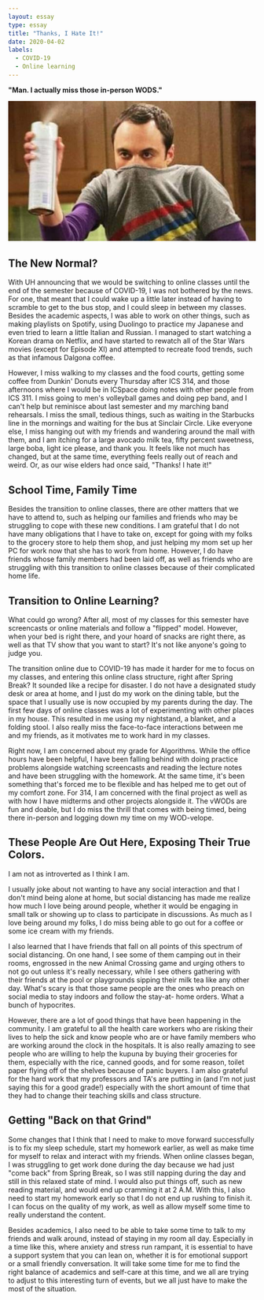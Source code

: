 ```yaml
---
layout: essay
type: essay
title: "Thanks, I Hate It!"
date: 2020-04-02
labels:
  - COVID-19
  - Online learning
---
```


**"Man. I actually miss those in-person WODS."**

<img class="ui medium right floated rounded image" src="/images/r0_22_510_310_w1200_h678_fmax.jpg" length="800" width="1000">

## The New Normal?
With UH announcing that we would be switching to online classes until the end of the semester because of COVID-19, I was not 
bothered by the news. For one, that meant that I could wake up a little later instead of having to scramble to get to the bus 
stop, and I could sleep in between my classes. Besides the academic aspects, I was able to work on other things, such as 
making playlists on Spotify, using Duolingo to practice my Japanese and even tried to learn a little Italian and Russian. I 
managed to start watching a Korean drama on Netflix, and have started to rewatch all of the Star Wars movies (except for 
Episode XI) and attempted to recreate food trends, such as that infamous Dalgona coffee. 

However, I miss walking to my classes and the food courts, getting some coffee from Dunkin' Donuts every Thursday after ICS 
314, and those afternoons where I would be in ICSpace doing notes with other people from ICS 311. I miss going to men's 
volleyball games and doing pep band, and I can't help but reminisce about last semester and my marching band rehearsals. I 
miss the small, tedious things, such as waiting in the Starbucks line in the mornings and waiting for the bus at Sinclair 
Circle. Like everyone else, I miss hanging out with my friends and wandering around the mall with them, and I am itching for a 
large avocado milk tea, fifty percent sweetness, large boba, light ice please, and thank you. It feels like not much has 
changed, but at the same time, everything feels really out of reach and weird. Or, as our wise elders had once said, 
"Thanks! I hate it!"

## School Time, Family Time

Besides the transition to online classes, there are other matters that we have to attend to, such as helping our families and 
friends who may be struggling to cope with these new conditions. I am grateful that I do not have many obligations that I have 
to take on, except for going with my folks to the grocery store to help them shop, and just helping my mom set up her PC for 
work now that she has to work from home. However, I do have friends whose family members had been laid off, as well as friends 
who are struggling with this transition to online classes because of their complicated home life.

## Transition to Online Learning?

What could go wrong? After all, most of my classes for this semester have screencasts or online materials and follow a 
"flipped" model. However, when your bed is right there, and your hoard of snacks are right there, as well as that TV show that 
you want to start? It's not like anyone's going to judge you. 

The transition online due to COVID-19 has made it harder for me to focus on my classes, and entering this online class 
structure, right after Spring Break? It sounded like a recipe for disaster. I do not have a designated study desk or area at 
home, and I just do my work on the dining table, but the space that I usually use is now occupied by my parents during the 
day. The first few days of online classes was a lot of experimenting with other places in my house. This resulted in me using 
my nightstand, a blanket, and a folding stool. I also really miss the face-to-face interactions between me and my friends, as 
it motivates me to work hard in my classes. 

Right now, I am concerned about my grade for Algorithms. While the office hours have been helpful, I have been falling behind 
with doing practice problems alongside watching screencasts and reading the lecture notes and have been struggling with the 
homework. At the same time, it's been something that's forced me to be flexible and has helped me to get out of my comfort 
zone. For 314, I am concerned with the final project as well as with how I have midterms and other projects alongside it. The 
vWODs are fun and doable, but I do miss the thrill that comes with being 
timed, being there in-person and logging down my time on my WOD-velope. 

## These People Are Out Here, Exposing Their True Colors.
I am not as introverted as I think I am.

I usually joke about not wanting to have any social interaction and that I don't mind being alone at home, but social 
distancing has made me realize how much I love being around people, whether it would be engaging in small talk or showing up 
to class to participate in discussions. As much as I love being around my folks, I do miss being able to go out for a coffee 
or some ice cream with my friends. 

I also learned that I have friends that fall on all points of this spectrum of social distancing. On one hand, I see some of 
them camping out in their rooms, engrossed in the new Animal Crossing game and urging others to not go out unless it's really 
necessary, while I see others gathering with their friends at the pool or playgrounds sipping their milk tea like any other 
day. What's scary is that those same people are the ones who preach on social media to stay indoors and follow the stay-at-
home orders. What a bunch of hypocrites.

However, there are a lot of good things that have been happening in the community. I am grateful to all the health care 
workers who are risking their lives to help the sick and know people who are or have family members who are working around the 
clock in the hospitals. It is also really amazing to see people who are willing to help the kupuna by buying their groceries 
for them, especially with the rice, canned goods, and for some reason, toilet paper flying off of the shelves because of panic 
buyers. I am also grateful for the hard work that my professors and TA's are putting in (and I'm not just saying this for a 
good grade!) especially with the short amount of time that they had to change their teaching skills and class structure. 

## Getting "Back on that Grind"

Some changes that I think that I need to make to move forward successfully is to fix my sleep schedule, start my homework 
earlier, as well as make time for myself to relax and interact with my friends. When online classes began, I was struggling to 
get work done during the day because we had just "come back" from Spring Break, so I was still napping during the day and 
still in this relaxed state of mind. I would also put things off, such as new reading material, and would end up cramming it 
at 2 A.M. With this, I also need to start my homework early so that I do not end up rushing to finish it. I can 
focus on the quality of my work, as well as allow myself some time to really understand the content.

Besides academics, I also need to be able to take some time to talk to my friends and walk around, instead of staying in my 
room all day. Especially in a time like this, where anxiety and stress run rampant, it is essential to have a support system 
that you can lean on, whether it is for emotional support or a small friendly conversation. It will take some 
time for me to find the right balance of academics and self-care at this time, and we all are trying to adjust to this 
interesting turn of events, but we all just have to make the most of the situation.
